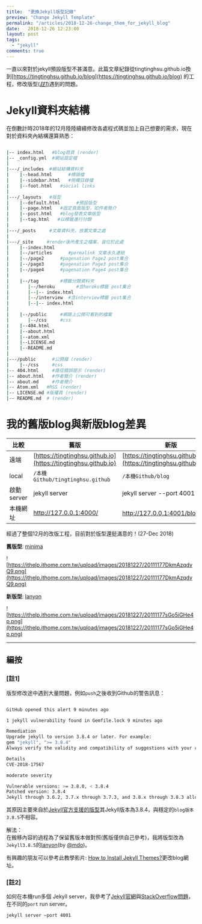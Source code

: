 ```yaml
---
title:  "更換Jekyll版型記錄"
preview: "Change Jekyll Template"
permalink: "/articles/2018-12-26-change_them_for_jekyll_blog"
date:   2018-12-26 12:23:00
layout: post
tags: 
  - "jekyll"
comments: true
---
```


一直以來對於jekyll預設版型不甚滿意。此篇文章紀錄從tingtinghsu.github.io換到[https://tingtinghsu.github.io/blog](https://tingtinghsu.github.io/blog) 的工程，修改版型[(*註1*)](#註1)遇到的問題。

<!-- more -->

# Jekyll資料夾結構

在倒數計時2018年的12月陸陸續續修改各處程式碼並加上自己想要的需求，現在對於資料夾內結構還算熟悉：

```bash

|-- index.html   #blog首頁 (render)
|-- _config.yml  #網站設定檔
|
|---/_includes  #網站結構資料夾
|    |--head.html      #標頭檔
|    |--sidebar.html   #側欄目錄檔
|    |--foot.html   #social links
|
|---/_layouts   #版型
|    |--default.html      #預設版型
|    |--page.html   #固定頁面版型，如作者簡介
|    |--post.html   #blog發表文章版型
|    |--tag.html   #以標籤進行分類
|
|---/_posts     #文章資料夾，放置文章之處
|
|---/_site     #render後所產生之檔案，皆位於此處
|    |--index.html
|    |--/articles      #permalink 文章永久連結
|    |--/page2      #pagenation Page2 post集合
|    |--/page3      #pagenation Page3 post集合
|    |--/page4      #pagenation Page4 post集合
|
|    |--/tag        #標籤分類資料夾
|       |--/heroku        #含heroku標籤 post集合
|       |--|-- index.html
|       |--/interview  #含interview標籤 post集合
|       |--|-- index.html
|
|    |--/public     #網路上公開可看到的檔案
|       |--/css     #css
|    |--404.html
|    |--about.html
|    |--atom.xml
|    |--LICENSE.md
|    |--README.md
|
|---/public      #公開檔 (render)
|    |--/css     #css
|-- 404.html     #路徑錯誤提示 (render)
|-- about.html   #作者簡介 (render)
|-- about.md     #作者簡介
|-- Atom.xml   #RSS (render)
|-- LICENSE.md #版權頁 (render)
|-- README.md  # (render)
```

# 我的舊版blog與新版blog差異

| 比較 | 舊版 | 新版|
|---|---|---|
|遠端|[https://tingtinghsu.github.io](https://tingtinghsu.github.io)| [https://tingtinghsu.github.io/blog](https://tingtinghsu.github.io/blog)|
| local | `/本機Github/tingtinghsu.github` | `/本機Github/blog`
啟動server| jekyll server  | jekyll server --port 4001
本機網址| http://127.0.0.1:4000/  |  http://127.0.0.1:4001/blog/ [(*註2*)](#註2)

經過了整個12月的改版工程，目前對於版型還挺滿意的！(27-Dec 2018)

**舊版型**: [minima](https://github.com/jekyll/minima)
  
![https://ithelp.ithome.com.tw/upload/images/20181227/20111177DkmAzqdvQ9.png](https://ithelp.ithome.com.tw/upload/images/20181227/20111177DkmAzqdvQ9.png)
  
**新版型**: [lanyon](https://github.com/poole/lanyon)
  
![https://ithelp.ithome.com.tw/upload/images/20181227/20111177sGo5iGHe4p.png](https://ithelp.ithome.com.tw/upload/images/20181227/20111177sGo5iGHe4p.png)

---

## 編按

### [註1]

版型修改途中遇到大量問題，例如`push`之後收到Github的警告訊息：

```bash

GitHub opened this alert 9 minutes ago

1 jekyll vulnerability found in Gemfile.lock 9 minutes ago

Remediation
Upgrade jekyll to version 3.8.4 or later. For example:
gem "jekyll", ">= 3.8.4"
Always verify the validity and compatibility of suggestions with your codebase.

Details
CVE-2018-17567

moderate severity

Vulnerable versions: >= 3.8.0, < 3.8.4
Patched version: 3.8.4
Jekyll through 3.6.2, 3.7.x through 3.7.3, and 3.8.x through 3.8.3 allows attackers to access arbitrary files by specifying a symlink in the "include" key in the "_config.yml" file.

```

其原因主要來自於[Jekyll官方支援的版型](https://pages.github.com/themes/)其Jekyll版本為3.8.4，與穩定的`blog版本3.8.5`不相容。

解法：  
在搬移內容的過程為了保留舊版本做對照(舊版僅供自己參考)，我將版型改為`Jekyll3.8.5`的[lanyon](http://lanyon.getpoole.com/)(by [@mdo](https://github.com/poole/lanyon/commits?author=mdo))。
  
有興趣的朋友可以參考此教學影片: [How to Install Jekyll Themes?](https://www.youtube.com/watch?v=bty7LHm14CA)更改blog網址。

### [註2]

如何在本機run多個 Jekyll server，我參考了[Jekyll官網](https://jekyllrb.com/docs/configuration/options/#serve-command-options)與[StackOverflow問題]((https://stackoverflow.com/questions/25650749/is-it-possible-to-serve-multiple-jekyll-sites-locally/25650755))，在不同的`port` run server。

```bash
jekyll server –port 4001
```
